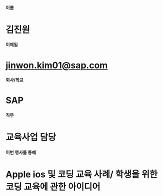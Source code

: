 #### 이름	
#	김진원
	
#### 이메일	
# 	jinwon.kim01@sap.com
	
#### 회사/학교	
# 	SAP
	
#### 직무	
#	교육사업 담당
	
#### 이번 행사를 통해 	
#	Apple ios 및 코딩 교육 사례/ 학생을 위한 코딩 교육에 관한 아이디어 
